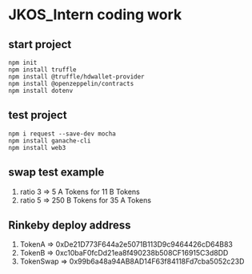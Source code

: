 # JKOS_Intern coding work

## start project

```shell
npm init
npm install truffle
npm install @truffle/hdwallet-provider
npm install @openzeppelin/contracts
npm install dotenv
```

## test project

```shell
npm i request --save-dev mocha
npm install ganache-cli
npm install web3
```

## swap test example

1. ratio 3 => 5 A Tokens for 11 B Tokens
2. ratio 5 => 250 B Tokens for 35 A Tokens

## Rinkeby deploy address

1. TokenA => 0xDe21D773F644a2e5071B113D9c9464426cD64B83
2. TokenB => 0xc10baF0fcDd21ea8f490238b508CF16915C3d8DD
3. TokenSwap => 0x99b6a48a94AB8AD14F63f84118Fd7cba5052c23D
